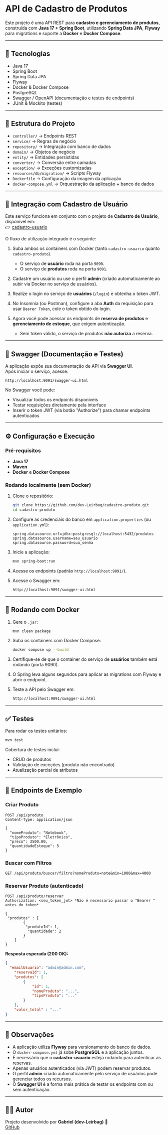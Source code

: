 # API de Cadastro de Produtos

Este projeto é uma API REST para **cadastro e gerenciamento de produtos**,
construída com **Java 17 + Spring Boot**, utilizando **Spring Data JPA**,
**Flyway** para migrations e suporte a **Docker** e **Docker Compose**.

---

## 🚀 Tecnologias

- Java 17
- Spring Boot
- Spring Data JPA
- Flyway
- Docker & Docker Compose
- PostgreSQL
- Swagger / OpenAPI (documentação e testes de endpoints)
- JUnit & Mockito (testes)

---

## 📂 Estrutura do Projeto

- `controller/` → Endpoints REST
- `service/` → Regras de negócio
- `repository/` → Integração com banco de dados
- `domain/` → Objetos de negócio
- `entity/` → Entidades persistidas
- `converter/` → Conversão entre camadas
- `exception/` → Exceções customizadas
- `resources/db/migration/` → Scripts Flyway
- `Dockerfile` → Configuração da imagem da aplicação
- `docker-compose.yml` → Orquestração da aplicação + banco de dados

---

## 🔗 Integração com Cadastro de Usuário

Este serviço funciona em conjunto com o projeto de **Cadastro de Usuário**,
disponível em:  
👉 [cadastro-usuario](https://github.com/dev-Leirbag/cadastro-usuario)

O fluxo de utilização integrado é o seguinte:

1. Suba ambos os containers com Docker (tanto `cadastro-usuario` quanto `cadastro-produto`).  
   - O serviço de **usuário** roda na porta `9090`.  
   - O serviço de **produtos** roda na porta `9091`.

2. Cadastre um usuário ou use o perfil **admin** (criado automaticamente ao subir via Docker no serviço de usuários).

3. Realize o login no serviço de **usuários** (`/login`) e obtenha o token JWT.

4. No Insomnia (ou Postman), configure a aba **Auth** da requisição para usar `Bearer Token`, cole o token obtido do login.  

5. Agora você pode acessar os endpoints de **reserva de produtos** e **gerenciamento de estoque**, que exigem autenticação.  
   - Sem token válido, o serviço de produtos **não autoriza** a reserva.

---

## 📖 Swagger (Documentação e Testes)

A aplicação expõe sua documentação de API via **Swagger UI**.  
Após iniciar o serviço, acesse:

```
http://localhost:9091/swagger-ui.html
```

No Swagger você pode:

- Visualizar todos os endpoints disponíveis
- Testar requisições diretamente pela interface
- Inserir o token JWT (via botão "Authorize") para chamar endpoints autenticados

---

## ⚙️ Configuração e Execução

### Pré-requisitos

- **Java 17**
- **Maven**
- **Docker** e **Docker Compose**

### Rodando localmente (sem Docker)

1. Clone o repositório:

    ```bash
    git clone https://github.com/dev-Leirbag/cadastro-produto.git
    cd cadastro-produto
    ```

2. Configure as credenciais do banco em `application.properties` (ou `application.yml`):

    ```properties
    spring.datasource.url=jdbc:postgresql://localhost:5432/produtos
    spring.datasource.username=seu_usuario
    spring.datasource.password=sua_senha
    ```

3. Inicie a aplicação:

    ```bash
    mvn spring-boot:run
    ```

4. Acesse os endpoints (padrão `http://localhost:9091/`).

5. Acesse o Swagger em:  
   ```
   http://localhost:9091/swagger-ui.html
   ```

---

## 🐳 Rodando com Docker

1. Gere o `.jar`:

    ```bash
    mvn clean package
    ```

2. Suba os containers com Docker Compose:

    ```bash
    docker compose up --build
    ```

3. Certifique-se de que o container do serviço de **usuários** também está rodando (porta 9090).

4. O Spring leva alguns segundos para aplicar as migrations com Flyway e abrir o endpoint.

5. Teste a API pelo Swagger em:  
   ```
   http://localhost:9091/swagger-ui.html
   ```

---

## ✅ Testes

Para rodar os testes unitários:

```bash
mvn test
```

Cobertura de testes inclui:  
- CRUD de produtos  
- Validação de exceções (produto não encontrado)  
- Atualização parcial de atributos  

---

## 🔗 Endpoints de Exemplo

### Criar Produto

```http
POST /api/produto
Content-Type: application/json

{
  "nomeProduto": "Notebook",
  "tipoProduto": "Eletrônico",
  "preco": 3500.00,
  "quantidadeEstoque": 5
}
```

### Buscar com Filtros

```http
GET /api/produto/buscar/filtro?nomeProduto=note&min=1000&max=4000
```

### Reservar Produto (autenticado)

```http
POST /api/produto/reservar
Authorization: <seu_token_jwt> *Não é necessario passar o "Bearer " antes do token*

{
 "produtos" : [
        {
         "produtoId": 1,
          "quantidade": 2
        }
    ]  
}
```

**Resposta esperada (200 OK):**

```json
{
  "emailUsuario": "admin@admin.com",
	"reservaId": 1,
	"produtos": [
		{
			"id": 1,
			"nomeProduto": "...",
			"tipoProduto": "..."
		}
	],
    "valor_total" : "..."
}
```

---

## 📌 Observações

- A aplicação utiliza **Flyway** para versionamento do banco de dados.
- O `docker-compose.yml` já sobe **PostgreSQL** e a aplicação juntos.
- É necessário que o **cadastro-usuario** esteja rodando para autenticar as reservas.
- Apenas usuários autenticados (via JWT) podem reservar produtos.
- O perfil **admin** criado automaticamente pelo serviço de usuários pode gerenciar todos os recursos.
- O **Swagger UI** é a forma mais prática de testar os endpoints com ou sem autenticação.

---

## 👨‍💻 Autor

Projeto desenvolvido por **Gabriel (dev-Leirbag)** 🚀  
[GitHub](https://github.com/dev-Leirbag)
